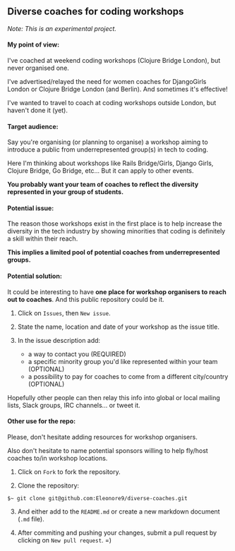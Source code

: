 ## Diverse coaches for coding workshops


*Note: This is an experimental project.*


#### My point of view:

I've coached at weekend coding workshops (Clojure Bridge London), but never organised one.

I've advertised/relayed the need for women coaches for DjangoGirls London or Clojure Bridge London (and Berlin). And sometimes it's effective!

I've wanted to travel to coach at coding workshops outside London, but haven't done it (yet).


#### Target audience:

Say you're organising (or planning to organise) a workshop aiming to introduce a public from underrepresented group(s) in tech to coding.

Here I'm thinking about workshops like Rails Bridge/Girls, Django Girls, Clojure Bridge, Go Bridge, etc... But it can apply to other events.


**You probably want your team of coaches to reflect the diversity represented in your group of students.**


#### Potential issue:

The reason those workshops exist in the first place is to help increase the diversity in the tech industry by showing minorities that coding is definitely a skill within their reach.

**This implies a limited pool of potential coaches from underrepresented groups.**


#### Potential solution:

It could be interesting to have **one place for workshop organisers to reach out to coaches**. And this public repository could be it.

1) Click on `Issues`, then `New issue`.

2) State the name, location and date of your workshop as the issue title.

3) In the issue description add:

   * a way to contact you (REQUIRED)
   * a specific minority group you'd like represented within your team (OPTIONAL)
   * a possibility to pay for coaches to come from a different city/country (OPTIONAL)


Hopefully other people can then relay this info into global or local mailing lists, Slack groups, IRC channels... or tweet it.


#### Other use for the repo:

Please, don't hesitate adding resources for workshop organisers.

Also don't hesitate to name potential sponsors willing to help fly/host coaches to/in workshop locations.

1) Click on `Fork` to fork the repository.

2) Clone the repository:

```
$~ git clone git@github.com:Eleonore9/diverse-coaches.git
```

3) And either add to the `README.md` or create a new markdown document (`.md` file).

4) After commiting and pushing your changes, submit a pull request by clicking on `New pull request`. =)
